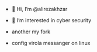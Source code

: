 - 👋 Hi, I’m @alirezakhzar
- 👀 I’m interested in cyber security

- another my fork
- config virola messanger on linux
